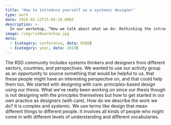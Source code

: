 ```yaml
---
title: 'How to introduce yourself as a systemic designer'
type: work
date: 2020-01-12T15:04:10.000Z
description: >-
  In our workshop, “How we talk about what we do: Rethinking the introduction,” we started exploring a workshop around how designers introduce themselves.
image: /img/rsd8workshop.jpg
meta:
  - {category: conference, data: RSD8}
  - {category: year, data: 2019}
---
```


The RSD community includes systems thinkers and designers from different sectors, countries, and perspectives. We wanted to use our activity group as an opportunity to source something that would be helpful to us, that these people might have an interesting perspective on, and that could help them too. We started with designing with care: principles-based design using our thesis. What we’ve really been working on since our thesis though is not designing with the principles themselves but how to get started in our own practice as designers (with care). How do we describe the work we do? It is complex and systemic. We use terms like design that mean different things to different people. It involves all kinds of people who might come in with different levels of understanding and different vocabularies.

